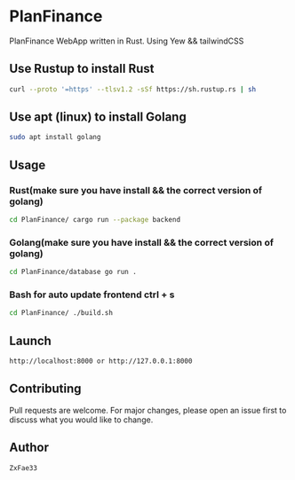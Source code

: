 # PlanFinance
PlanFinance WebApp written in Rust.
Using Yew && tailwindCSS

## Use Rustup to install Rust
```bash
curl --proto '=https' --tlsv1.2 -sSf https://sh.rustup.rs | sh
```

## Use apt (linux) to install Golang
```bash
sudo apt install golang
```

## Usage

### Rust(make sure you have install && the correct version of golang)
```bash
cd PlanFinance/ cargo run --package backend
```

### Golang(make sure you have install && the correct version of golang)
```bash
cd PlanFinance/database go run .
```

### Bash for auto update frontend ctrl + s
```bash
cd PlanFinance/ ./build.sh
```

## Launch
```bash
http://localhost:8000 or http://127.0.0.1:8000
```
## Contributing
Pull requests are welcome. For major changes, please open an issue first
to discuss what you would like to change.

## Author
```bash
ZxFae33
```

